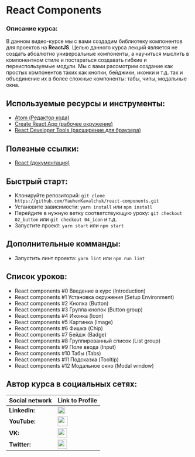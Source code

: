 

#  React Components

### Описание курса:
В данном видео-курсе мы с вами создадим библиотеку компонентов для проектов на **ReactJS**. Целью данного курса лекций является не создать абсалютно универсальные компоненты, а научиться мыслить в компонентном стиле и постараться создавать гибкие и переиспользуемые модули. Мы с вами рассмотрим создание как простых компонентов таких как кнопки, бейджики, иконки и т.д. так и объединение их в более сложные компоненты: табы, чипы, модальные окна.

## Используемые ресурсы и инструменты:
- [Atom (Редактор кода)](https://atom.io/)
- [Create React App (рабочее окружение)](https://github.com/facebook/create-react-app)
- [React Developer Tools (расширение для браузера)](https://chrome.google.com/webstore/detail/react-developer-tools/fmkadmapgofadopljbjfkapdkoienihi?hl=ru)

## Полезные ссылки:
- [React (документация)](https://reactjs.org/docs/getting-started.html)

## Быстрый старт:
- Клонируйте репозиторий: `git clone https://github.com/YauhenKavalchuk/react-components.git`
- Установите зависимости: `yarn install` или `npm install`
- Перейдите в нужную ветку соответствующую уроку: `git checkout 02_button` или `git checkout 04_icon` и т.д.
- Запустите проект: `yarn start` или `npm start`

## Дополнительные комманды:
- Запустить линт проекта: `yarn lint` или `npm run lint`

## Список уроков:
- React components #0 Введение в курс (Introduction)
- React components #1 Установка окружения (Setup Environment​)
- React components #2 Кнопка (Button​)
- React components #3 Группа кнопок (Button group​)
- React components #4 Иконка (Icon​)
- React components #5 Картинка (Image)
- React components #6 Фишка (Chip)
- React components #7 Бейдж (Badge)
- React components #8 Группированный список (List group)
- React components #9 Поле ввода (Input​)
- React components #10 Табы (Tabs​)
- React components #11 Подсказка (Tooltip)
- React components #12 Модальное окно (Modal window)

## Автор курса в социальных сетях:
Social network | Link to Profile
-----|-----
**LinkedIn:** | [<img src="https://upload.wikimedia.org/wikipedia/commons/thumb/0/01/LinkedIn_Logo.svg/1280px-LinkedIn_Logo.svg.png" height="20" />](http://www.linkedin.com/in/YauhenKavalchuk)
**YouTube:** | [<img src="https://upload.wikimedia.org/wikipedia/commons/thumb/e/e1/Logo_of_YouTube_%282015-2017%29.svg/1280px-Logo_of_YouTube_%282015-2017%29.svg.png" height="27" />](https://youtube.com/c/YauhenKavalchuk)
**VK:** | [<img src="http://pngimg.com/uploads/vkontakte/vkontakte_PNG27.png" height="25" />](http://vk.com/YauhenKavalchuk)
**Twitter:** | [<img src="https://logos-download.com/wp-content/uploads/2016/02/Twitter_logo_bird_transparent_png.png" height="25" />](https://twitter.com/YauhenKavalchuk)
